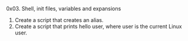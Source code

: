0x03. Shell, init files, variables and expansions
1. Create a script that creates an alias.
2. Create a script that prints hello user, where user is the current Linux user.
